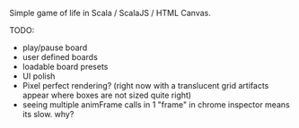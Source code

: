 Simple game of life in Scala / ScalaJS / HTML Canvas.

TODO:

* play/pause board
* user defined boards
* loadable board presets
* UI polish
* Pixel perfect rendering? (right now with a translucent grid artifacts appear where boxes are not sized quite right)
* seeing multiple animFrame calls in 1 "frame" in chrome inspector means its slow. why?




